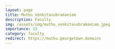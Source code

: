 ```yaml
---
layout: page
title: Muthu Venkitasubramaniam
description: Faculty
img: /assets/img/muthu_venkitasubramaniam.jpeg
importance: 13
category: faculty
redirect: https://muthu.georgetown.domains
---
```

